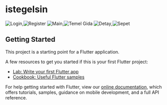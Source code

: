 # istegelsin
![Login](https://i.hizliresim.com/8c8r18y.jpg),![Register](https://i.hizliresim.com/iu617e2.jpg)
![Main](https://i.hizliresim.com/baf6hdp.jpg),![Temel Gida](https://i.hizliresim.com/pdaospl.jpg)
![Detay](https://i.hizliresim.com/9ugq3aj.jpg),![Sepet](https://i.hizliresim.com/9hv8iyo.jpg)


## Getting Started

This project is a starting point for a Flutter application.

A few resources to get you started if this is your first Flutter project:

- [Lab: Write your first Flutter app](https://flutter.dev/docs/get-started/codelab)
- [Cookbook: Useful Flutter samples](https://flutter.dev/docs/cookbook)

For help getting started with Flutter, view our
[online documentation](https://flutter.dev/docs), which offers tutorials,
samples, guidance on mobile development, and a full API reference.

